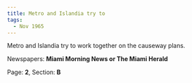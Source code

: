 ```yaml
---  
title: Metro and Islandia try to  
tags:  
  - Nov 1965  
---  
```

  
Metro and Islandia try to work together on the causeway plans.  
  
Newspapers: **Miami Morning News or The Miami Herald**  
  
Page: **2**, Section: **B** 
